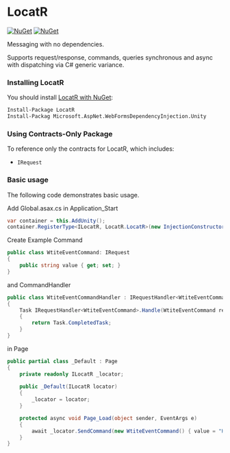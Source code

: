LocatR
========

[![NuGet](https://img.shields.io/nuget/dt/locatr.svg)](https://www.nuget.org/packages/locatr) 
[![NuGet](https://img.shields.io/nuget/vpre/locatr.svg)](https://www.nuget.org/packages/locatr)

Messaging with no dependencies.

Supports request/response, commands, queries  synchronous and async with dispatching via C# generic variance.

### Installing LocatR

You should install [LocatR with NuGet](https://www.nuget.org/packages/LocatR):

```sh
Install-Package LocatR
Install-Packag Microsoft.AspNet.WebFormsDependencyInjection.Unity
```
    

### Using Contracts-Only Package

To reference only the contracts for LocatR, which includes:

- `IRequest`

### Basic usage

The following code demonstrates basic usage.

Add Global.asax.cs in Application_Start

```cs
var container = this.AddUnity();
container.RegisterType<ILocatR, LocatR.LocatR>(new InjectionConstructor(container));
```

Create Example Command

```cs
public class WtiteEventCommand: IRequest
{
    public string value { get; set; }
}
```

and CommandHandler

```cs
public class WtiteEventCommandHandler : IRequestHandler<WtiteEventCommand>
{
    Task IRequestHandler<WtiteEventCommand>.Handle(WtiteEventCommand request, CancellationToken cancellationToken)
    {
        return Task.CompletedTask;
    }
}
```

in Page

```cs
public partial class _Default : Page
{
    private readonly ILocatR _locator;
    
    public _Default(ILocatR locator)
    {
        _locator = locator;
    }

    protected async void Page_Load(object sender, EventArgs e)
    {
        await _locator.SendCommand(new WtiteEventCommand() { value = "Hello World" });
    }
}
```



